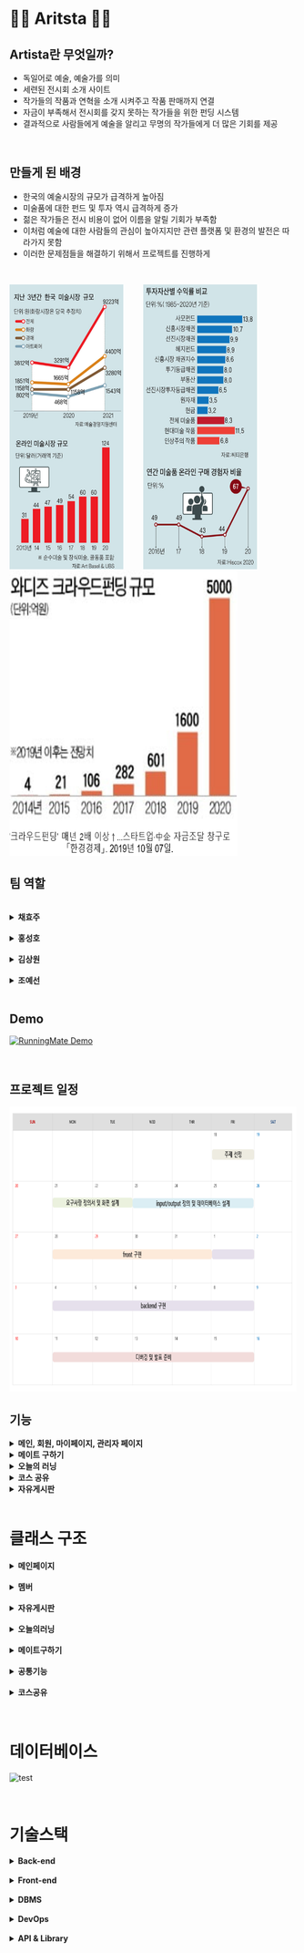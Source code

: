 # 🏃‍♂ Aritsta 🏃‍♀

## Artista란 무엇일까?
- 독일어로 예술, 예술가를 의미
- 세련된 전시회 소개 사이트
- 작가들의 작품과 연혁을 소개 시켜주고 작품 판매까지 연결
- 자금이 부족해서 전시회를 갖지 못하는 작가들을 위한 펀딩 시스템
- 결과적으로 사람들에게 예술을 알리고 무명의 작가들에게 더 많은 기회를 제공

<br>

## 만들게 된 배경
- 한국의 예술시장의 규모가 급격하게 높아짐
- 미술품에 대한 펀드 및 투자 역시 급격하게 증가
- 젊은 작가들은 전시 비용이 없어 이름을 알릴 기회가 부족함
- 이처럼 예술에 대한 사람들의 관심이 높아지지만 관련 플랫폼 및 환경의 발전은 따라가지 못함
- 이러한 문제점들을 해결하기 위해서 프로젝트를 진행하게 

<br>

<img src="images/1.png" width="200" height="500"/>&ensp;&ensp;&ensp;&ensp;&ensp;<img src="images/2.png" width="200" height="500"/>
&ensp;&ensp;&ensp;&ensp;&ensp;<img src="images/3.png" width="400" height="500"/>
<br>

## 팀 역할

<br>

<details><summary> <b>채효주</b> </summary>

* 펀딩 리스트, 상세 페이지, 결제 설계 및 구현
* 아티스트 펀딩 등록 및 수정
* 펀딩 결제 API구현
* Load More 버튼 구현

</details>
<br>

<details><summary> <b>홍성호</b> </summary>

* 전체 페이지 디자인 설계
* 마이페이지 설계 및 구현
* 로그인, 회원가입 설계 및 구현
* 스토어, 장바구니, 결제 설계 및 구현
* 네이버, 구글 로그인 API사용
* 배송 조회 API사용
* 작품 결제 API사용
* AWS EC2 서버 배포
 
</details>
<br>

<details><summary> <b>김상원</b> </summary>

* 전체 페이지 디자인 설계
* 메인 페이지 설계 및 구현
* 전시 및 아티스트 페이지 설계 및 구현
* 슬라이드 구현
* 네비게이션 바 구현
* 아티스트 사진 랜덤 
 
</details>
<br>

<details><summary> <b>조예선</b> </summary>

* 아티스트 마이페이지 설계 및 구현
* 게시물 CRUD 페이징 구현
* 관리자 페이지 설계 및 구현
* 관리자 페이지 전시, 회원, 아티스트, 펀딩 목록 구현 및 상세보기
* 아티스트 페이지 작품, 펀딩, 전시 목록 구현 및 상세보기

</details>
<br>


## Demo
[![RunningMate Demo](images/image102.png)](https://www.youtube.com/watch?v=7uexY16tpgA&t=225s)

<br>

## 프로젝트 일정

<img src="images/10.png" width="800" height="500"/>

<br>

## 기능
<details><summary> <b>메인, 회원, 마이페이지, 관리자 페이지</b> </summary>

<img src="images/image10.png"/>

</details>

<details><summary> <b>메이트 구하기</b> </summary>

<img src="images/image11.png"/>
 
</details>

<details><summary> <b>오늘의 러닝</b> </summary>

<img src="images/image13.png"/>

</details>

<details><summary> <b>코스 공유</b> </summary>

<img src="images/image14.png"/>

</details>

<details><summary> <b>자유게시판</b> </summary>

<img src="images/image15.png"/>
 
</details>

<br>

# 클래스 구조

<details><summary> <b>메인페이지</b> </summary>

<img src="images/Main.png" width="100%" height="100%"/>

</details>
<br>

<details><summary> <b>멤버</b> </summary>

<img src="images/Member.png" width="100%" height="100%"/>

</details>
<br>

<details><summary> <b>자유게시판</b> </summary>

<img src="images/FBboard.png" width="100%" height="100%"/>

</details>
<br>

<details><summary> <b>오늘의러닝</b> </summary>

<img src="images/Today.png" width="100%" height="100%"/>

</details>
<br>

<details><summary> <b>메이트구하기</b> </summary>

<img src="images/Mate.png" width="100%" height="100%"/>

</details>
<br>

<details><summary> <b>공통기능</b> </summary>

<img src="images/Sub.png" width="100%" height="100%"/>

</details>
<br>

<details><summary> <b>코스공유</b> </summary>

<img src="images/Route.png" width="100%" height="100%"/>

</details>
<br>

<br>

# 데이터베이스

![test](images/Picture1.png)

<br>

# 기술스택

<details><summary> <b>Back-end</b> </summary>

* JAVA SE-11
* Spring Boot
* Spring MVC
* Tomcat

</details>
<br>

<details><summary> <b>Front-end</b> </summary>

* HTML5
* CSS
* JavaScript
* jQuery
* BootStrap5

</details>
<br>

<details><summary> <b>DBMS</b> </summary>

* MySQL

</details>
<br>

<details><summary> <b>DevOps</b> </summary>

* Git/GitHub
* Naver Works
* oven.app
* erdcloud
* googleSheet

</details>
<br>

<details><summary> <b>API & Library</b> </summary>

* API Docs - mapbox
* Kakao API - KakaoMap
* Ck Editor  
  
</details>
